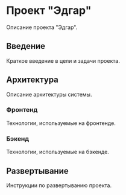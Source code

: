# Проект "Эдгар"

Описание проекта "Эдгар".

## Введение

Краткое введение в цели и задачи проекта.

## Архитектура

Описание архитектуры системы.

### Фронтенд

Технологии, используемые на фронтенде.

### Бэкенд

Технологии, используемые на бэкенде.

## Развертывание

Инструкции по развертыванию проекта. 